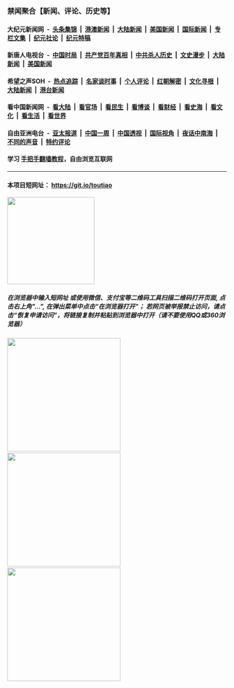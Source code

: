 ### 禁闻聚合【新闻、评论、历史等】

#### 大纪元新闻网 &nbsp;-&nbsp; [头条集锦](indexes/E头条集锦.md?t=02090955) &nbsp;|&nbsp; [港澳新闻](indexes/E港澳新闻.md?t=02090955)  &nbsp;|&nbsp; [大陆新闻](indexes/E大陆新闻.md?t=02090955) &nbsp;|&nbsp; [美国新闻](indexes/E美国新闻.md?t=02090955) &nbsp;|&nbsp; [国际新闻](indexes/E国际新闻.md?t=02090955) &nbsp;|&nbsp; [专栏文集](indexes/E专栏文集.md?t=02090955) &nbsp;|&nbsp; [纪元社论](indexes/E纪元社论.md?t=02090955) &nbsp;|&nbsp; [纪元特稿](indexes/E纪元特稿.md?t=02090955) 

#### 新唐人电视台 &nbsp;-&nbsp; [中国时局](indexes/N中国时局.md?t=02090955) &nbsp;|&nbsp; [共产党百年真相](indexes/N共产党百年真相.md?t=02090955) &nbsp;|&nbsp; [中共杀人历史](indexes/N中共杀人历史.md?t=02090955) &nbsp;|&nbsp; [文史漫步](indexes/N文史漫步.md?t=02090955) &nbsp;|&nbsp; [大陆新闻](indexes/N大陆新闻.md?t=02090955) &nbsp;|&nbsp; [美国新闻](indexes/N美国新闻.md?t=02090955)

#### 希望之声SOH &nbsp;-&nbsp; [热点追踪](indexes/H热点追踪.md?t=02090955) &nbsp;|&nbsp; [名家谈时事](indexes/H名家谈时事.md?t=02090955) &nbsp;|&nbsp; [个人评论](indexes/H个人评论.md?t=02090955)  &nbsp;|&nbsp; [红朝解密](indexes/H红朝解密.md?t=02090955) &nbsp;|&nbsp; [文化寻根](indexes/H文化寻根.md?t=02090955) &nbsp;|&nbsp; [大陆新闻](indexes/H大陆新闻.md?t=02090955) &nbsp;|&nbsp; [港台新闻](indexes/H港台新闻.md?t=02090955)

#### 看中国新闻网 &nbsp;-&nbsp; [看大陆](indexes/S看大陆.md?t=02090955) &nbsp;|&nbsp; [看官场](indexes/S看官场.md?t=02090955) &nbsp;|&nbsp; [看民生](indexes/S看民生.md?t=02090955)  &nbsp;|&nbsp; [看博谈](indexes/S看博谈.md?t=02090955) &nbsp;|&nbsp; [看财经](indexes/S看财经.md?t=02090955) &nbsp;|&nbsp; [看史海](indexes/S看史海.md?t=02090955) &nbsp;|&nbsp; [看文化](indexes/S看文化.md?t=02090955) &nbsp;|&nbsp; [看生活](indexes/S看生活.md?t=02090955) &nbsp;|&nbsp; [看世界](indexes/S看世界.md?t=02090955)

#### 自由亚洲电台 &nbsp;-&nbsp; [亚太报道](indexes/R亚太报道.md?t=02090955) &nbsp;|&nbsp; [中国一周](indexes/R中国一周.md?t=02090955) &nbsp;|&nbsp; [中国透视](indexes/R中国透视.md?t=02090955)  &nbsp;|&nbsp; [国际视角](indexes/R国际视角.md?t=02090955) &nbsp;|&nbsp; [夜话中南海](indexes/R夜话中南海.md?t=02090955) &nbsp;|&nbsp; [不同的声音](indexes/R不同的声音.md?t=02090955) &nbsp;|&nbsp; [特约评论](indexes/R特约评论.md?t=02090955)

#### 学习 [手把手翻墙教程](https://github.com/gfw-breaker/guides/wiki)，自由浏览互联网

----

#### 本项目短网址： https://git.io/toutiao
<img src="https://raw.githubusercontent.com/gfw-breaker/banned-news/master/scripts/img/qr.png" width="200px"/>  

##### 在浏览器中输入短网址 或使用微信、支付宝等二维码工具扫描二维码打开页面, 点击右上角"...", 在弹出菜单中点击“在浏览器打开”； 若网页被举报禁止访问，请点击“恢复申请访问”，将链接复制并粘贴到浏览器中打开（请不要使用QQ或360浏览器）

<img src="https://raw.githubusercontent.com/gfw-breaker/banned-news/master/scripts/img/1.png" width="260px"/> &nbsp; <img src="https://raw.githubusercontent.com/gfw-breaker/banned-news/master/scripts/img/2.png" width="260px"/> &nbsp; <img src="https://raw.githubusercontent.com/gfw-breaker/banned-news/master/scripts/img/3.png" width="260px"/>
